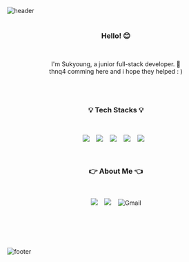 ![header](https://capsule-render.vercel.app/api?type=wave&color=gradient&height=200&section=header&text=Ericabyss&fontSize=95&animation=twinkling&align=center)
<br /><br />

<h3 align="center">Hello! 😊</h3><br />
<p align="center">
I'm Sukyoung, a junior full-stack developer. 🐥<br />
thnq4 comming here and i hope they helped : )<br />
</p>
   <br/><br/>

<h3 align="center">💡 Tech Stacks 💡</h3><br />

<p align="center">
<img src="https://img.shields.io/badge/HTML5-E34F26?style=flat-square&logo=HTML5&logoColor=white"/>&nbsp;&nbsp;&nbsp;
<img src="https://img.shields.io/badge/CSS-1572B6?style=flat-square&logo=CSS3&logoColor=white"/>&nbsp;&nbsp;&nbsp;
<img src="https://img.shields.io/badge/JavaScript-F7DF1E?style=flat-square&logo=JavaScript&logoColor=white"/>&nbsp;&nbsp;&nbsp;
<img src="https://img.shields.io/badge/React-61DAFB?style=flat-square&logo=React&logoColor=white"/>&nbsp;&nbsp;&nbsp;
<img src="https://img.shields.io/badge/TypeScript-3178C6?style=flat-square&logo=TypeScript&logoColor=white"/>&nbsp;&nbsp;&nbsp;
</p>

<br />
<h3 align="center">👉 About Me 👈</h3><br />

<p align="center">
<img src="https://img.shields.io/badge/Github-181717?style=flat-square&logo=Github&logoColor=white" href="https://github.com/ericabyss" />&nbsp;&nbsp;&nbsp;
<img src="https://img.shields.io/badge/Blog-ff5722?style=flat-square&logo=Blogger&logoColor=white" href="https://trond-soo.tistory.com/" />&nbsp;&nbsp;&nbsp;
<img alt="Gmail" src="https://img.shields.io/badge/Gmail-D14836?style=flat-square&logo=gmail&logoColor=white" href="mailto:trond746@gmail.com" />

</p>
<br /><br /><br /><br/>

![footer](https://capsule-render.vercel.app/api?type=soft&color=gradient&height=100&section=footer&text=%20&fontSize=90)
